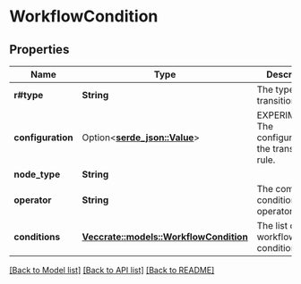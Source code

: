 # WorkflowCondition

## Properties

Name | Type | Description | Notes
------------ | ------------- | ------------- | -------------
**r#type** | **String** | The type of the transition rule. | 
**configuration** | Option<[**serde_json::Value**](.md)> | EXPERIMENTAL. The configuration of the transition rule. | [optional]
**node_type** | **String** |  | 
**operator** | **String** | The compound condition operator. | 
**conditions** | [**Vec<crate::models::WorkflowCondition>**](WorkflowCondition.md) | The list of workflow conditions. | 

[[Back to Model list]](../README.md#documentation-for-models) [[Back to API list]](../README.md#documentation-for-api-endpoints) [[Back to README]](../README.md)


